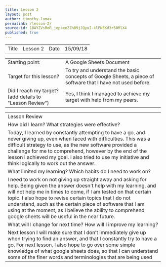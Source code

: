```yaml
---
title: Lesson 2
layout: post
author: timothy.lomax
permalink: /lesson-2/
source-id: 18AYZVsRoR_jepaxeZZh89jJQyuI-klPN5Kd3r50MlX4
published: true
---
```

<table>
  <tr>
    <td>Title</td>
    <td>Lesson 2</td>
    <td>Date</td>
    <td>15/09/18</td>
  </tr>
</table>


<table>
  <tr>
    <td>Starting point:</td>
    <td>A Google Sheets Document</td>
  </tr>
  <tr>
    <td>Target for this lesson?</td>
    <td>To try and understand the basic concepts of Google Sheets, a piece of software that I have not used before.</td>
  </tr>
  <tr>
    <td>Did I reach my target? 
(add details to "Lesson Review")</td>
    <td>Yes, I think I managed to achieve my target with help from my peers.</td>
  </tr>
</table>


<table>
  <tr>
    <td>Lesson Review</td>
  </tr>
  <tr>
    <td>How did I learn? What strategies were effective? </td>
  </tr>
  <tr>
    <td>Today, I learned by constantly attempting to have a go, and never giving up, even when faced with difficulties. This was a difficult strategy to use, as the new software provided a challenge for me to comprehend, however by the end of the lesson I achieved my goal. I also tried to use my initiative and think logically to work out the answer.</td>
  </tr>
  <tr>
    <td>What limited my learning? Which habits do I need to work on? </td>
  </tr>
  <tr>
    <td>I need to work on not giving up straight away and asking for help. Being given the answer doesn't help with my learning, and will not help me in times to come, if I am tested on that certain topic. I also hope to revise certain topics that I do not understand, such as the certain piece of software that I am using at the moment, as I believe the ability to comprehend google sheets will be useful in the near future.</td>
  </tr>
  <tr>
    <td>What will I change for next time? How will I improve my learning?</td>
  </tr>
  <tr>
    <td>Next lesson I will make sure that I don’t immediately give up when trying to find an answer, and that I constantly try to have a go. For next lesson, I also hope to go over some simple knowledge of what google sheets does, so that I can understand some of the finer words and terminologies that are being used</td>
  </tr>
</table>


